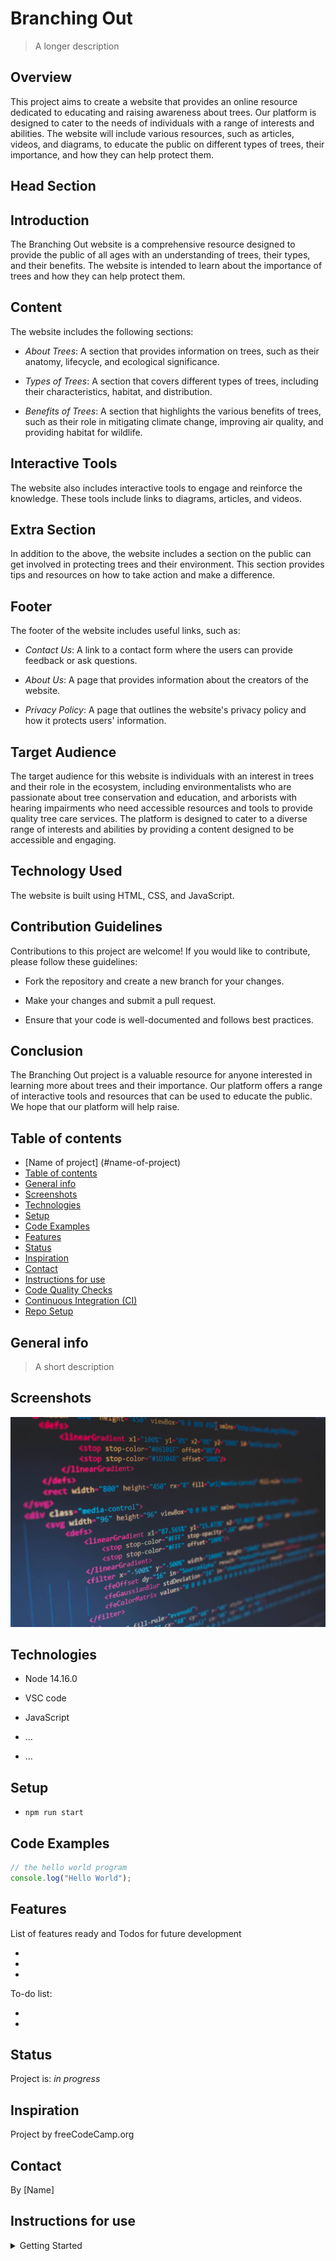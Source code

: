 # Branching Out

> A longer description

## Overview

This project aims to create a website that provides an online resource dedicated
to educating and raising awareness about trees. Our platform is designed to
cater to the needs of individuals with a range of interests and abilities. The
website will include various resources, such as articles, videos, and diagrams,
to educate the public on different types of trees, their importance, and how
they can help protect them.

## Head Section

## Introduction

The Branching Out website is a comprehensive resource designed to provide the
public of all ages with an understanding of trees, their types, and their
benefits. The website is intended to learn about the importance of trees and how
they can help protect them.

## Content

The website includes the following sections:

- _About Trees_: A section that provides information on trees, such as their
  anatomy, lifecycle, and ecological significance.

- _Types of Trees_: A section that covers different types of trees, including
  their characteristics, habitat, and distribution.

- _Benefits of Trees_: A section that highlights the various benefits of trees,
  such as their role in mitigating climate change, improving air quality, and
  providing habitat for wildlife.

## Interactive Tools

The website also includes interactive tools to engage and reinforce the
knowledge. These tools include links to diagrams, articles, and videos.

## Extra Section

In addition to the above, the website includes a section on the public can get
involved in protecting trees and their environment. This section provides tips
and resources on how to take action and make a difference.

## Footer

The footer of the website includes useful links, such as:

- _Contact Us_: A link to a contact form where the users can provide feedback or
  ask questions.

- _About Us_: A page that provides information about the creators of the
  website.

- _Privacy Policy_: A page that outlines the website's privacy policy and how it
  protects users' information.

## Target Audience

The target audience for this website is individuals with an interest in trees
and their role in the ecosystem, including environmentalists who are passionate
about tree conservation and education, and arborists with hearing impairments
who need accessible resources and tools to provide quality tree care services.
The platform is designed to cater to a diverse range of interests and abilities
by providing a content designed to be accessible and engaging.

## Technology Used

The website is built using HTML, CSS, and JavaScript.

## Contribution Guidelines

Contributions to this project are welcome! If you would like to contribute,
please follow these guidelines:

- Fork the repository and create a new branch for your changes.

- Make your changes and submit a pull request.

- Ensure that your code is well-documented and follows best practices.

## Conclusion

The Branching Out project is a valuable resource for anyone interested in
learning more about trees and their importance. Our platform offers a range of
interactive tools and resources that can be used to educate the public. We hope
that our platform will help raise.

## Table of contents

- [Name of project] (#name-of-project)
- [Table of contents](#table-of-contents)
- [General info](#general-info)
- [Screenshots](#screenshots)
- [Technologies](#technologies)
- [Setup](#setup)
- [Code Examples](#code-examples)
- [Features](#features)
- [Status](#status)
- [Inspiration](#inspiration)
- [Contact](#contact)
- [Instructions for use](#instructions-for-use)
- [Code Quality Checks](#code-quality-checks)
- [Continuous Integration (CI)](#continuous-integration-ci)
- [Repo Setup](#repo-setup)

## General info

> A short description

## Screenshots

![Example screenshot](./planning/screenshot.jpg)

## Technologies

- Node 14.16.0
- VSC code
- JavaScript
- ...

- ...

## Setup

- `npm run start`

## Code Examples

```js
// the hello world program
console.log("Hello World");
```

## Features

List of features ready and Todos for future development

-
-
-

To-do list:

-
-

## Status

Project is: _in progress_

## Inspiration

Project by freeCodeCamp.org

## Contact

By [Name]

## Instructions for use

<details>
  <summary>Getting Started</summary>

<!-- a guide to using this repository -->

1. `git clone git@github.com:HackYourFutureBelgium/template-markdown.git`
2. `cd template-markdown`
3. `npm install`

## Code Quality Checks

- `npm run format`: Makes sure all the code in this repository is well-formatted
  (looks good).
- `npm run lint:ls`: Checks to make sure all folder and file names match the
  repository conventions.
- `npm run lint:md`: Will lint all of the Markdown files in this repository.
- `npm run lint:css`: Will lint all of the CSS files in this repository.
- `npm run validate:html`: Validates all HTML files in your project.
- `npm run spell-check`: Goes through all the files in this repository looking
  for words it doesn't recognize. Just because it says something is a mistake
  doesn't mean it is! It doesn't know every word in the world. You can add new
  correct words to the [./.cspell.json](./.cspell.json) file so they won't cause
  an error.
- `npm run accessibility -- ./path/to/file.html`: Runs an accessibility analysis
  on all HTML files in the given path and writes the report to
  `/accessibility_report`

## Continuous Integration (CI)

When you open a PR to `main`/`master` in your repository, GitHub will
automatically do a linting check on the code in this repository, you can see
this in the[./.github/workflows/lint.yml](./.github/workflows/lint.yml) file.

If the linting fails, you will not be able to merge the PR. You can double check
that your code will pass before pushing by running the code quality scripts
locally.

## Repo Setup

- Give each member _write_ access to the repo (if it's a group project)
- Turn on GitHub Pages and put a link to your website in the repo's description
- Turn on GitHub Actions
- in the _Branches_ section of your repo's settings make sure:
- The repository
  [requires a review](https://github.blog/2018-03-23-require-multiple-reviewers/)
  before pull requests can be merged.
- The master/main branch must "Require status checks to pass before merging"
- The master/main branch must "Require branches to be up to date before merging"

</details>
